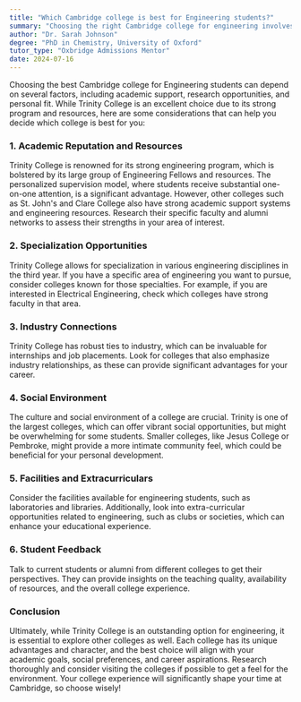 ```yaml
---
title: "Which Cambridge college is best for Engineering students?"
summary: "Choosing the right Cambridge college for engineering involves considering academic support, specialization, industry ties, social environment, and facilities."
author: "Dr. Sarah Johnson"
degree: "PhD in Chemistry, University of Oxford"
tutor_type: "Oxbridge Admissions Mentor"
date: 2024-07-16
---
```


Choosing the best Cambridge college for Engineering students can depend on several factors, including academic support, research opportunities, and personal fit. While Trinity College is an excellent choice due to its strong program and resources, here are some considerations that can help you decide which college is best for you:

### 1. **Academic Reputation and Resources**
Trinity College is renowned for its strong engineering program, which is bolstered by its large group of Engineering Fellows and resources. The personalized supervision model, where students receive substantial one-on-one attention, is a significant advantage. However, other colleges such as St. John's and Clare College also have strong academic support systems and engineering resources. Research their specific faculty and alumni networks to assess their strengths in your area of interest.

### 2. **Specialization Opportunities**
Trinity College allows for specialization in various engineering disciplines in the third year. If you have a specific area of engineering you want to pursue, consider colleges known for those specialties. For example, if you are interested in Electrical Engineering, check which colleges have strong faculty in that area.

### 3. **Industry Connections**
Trinity College has robust ties to industry, which can be invaluable for internships and job placements. Look for colleges that also emphasize industry relationships, as these can provide significant advantages for your career.

### 4. **Social Environment**
The culture and social environment of a college are crucial. Trinity is one of the largest colleges, which can offer vibrant social opportunities, but might be overwhelming for some students. Smaller colleges, like Jesus College or Pembroke, might provide a more intimate community feel, which could be beneficial for your personal development.

### 5. **Facilities and Extracurriculars**
Consider the facilities available for engineering students, such as laboratories and libraries. Additionally, look into extra-curricular opportunities related to engineering, such as clubs or societies, which can enhance your educational experience.

### 6. **Student Feedback**
Talk to current students or alumni from different colleges to get their perspectives. They can provide insights on the teaching quality, availability of resources, and the overall college experience.

### Conclusion
Ultimately, while Trinity College is an outstanding option for engineering, it is essential to explore other colleges as well. Each college has its unique advantages and character, and the best choice will align with your academic goals, social preferences, and career aspirations. Research thoroughly and consider visiting the colleges if possible to get a feel for the environment. Your college experience will significantly shape your time at Cambridge, so choose wisely!
    